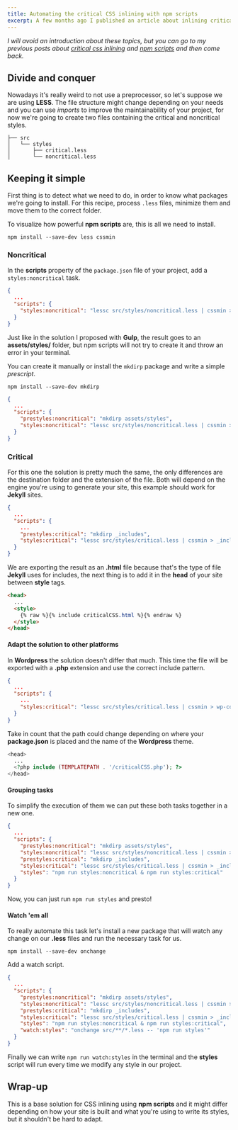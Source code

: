 ```yaml
---
title: Automating the critical CSS inlining with npm scripts
excerpt: A few months ago I published an article about inlining critical CSS to improve content-first-pages performance and looking at the stats it became quite popular. Later I wrote another one about the benefits of using npm scripts when possible, so consider this a merge of both.
---
```


_I will avoid an introduction about these topics, but you can go to my previous posts about [critical css inlining](/2015/10/automating-the-critical-css-inlining-with-gulp) and [npm scripts](/2016/01/you-might-not-need-a-task-runner) and then come back._

## Divide and conquer

Nowadays it's really weird to not use a preprocessor, so let's suppose we are using **LESS**. The file structure might change depending on your needs and you can use _imports_ to improve the maintainability of your project, for now we're going to create two files containing the critical and noncritical styles.

```
├── src
│	└── styles
│      	├── critical.less
│      	└── noncritical.less
```

## Keeping it simple

First thing is to detect what we need to do, in order to know what packages we're going to install. For this recipe, process `.less` files, minimize them and move them to the correct folder.

To visualize how powerful **npm scripts** are, this is all we need to install.

```
npm install --save-dev less cssmin
```

### Noncritical

In the **scripts** property of the `package.json` file of your project, add a `styles:noncritical` task.

```json
{
  ...
  "scripts": {
	"styles:noncritical": "lessc src/styles/noncritical.less | cssmin > assets/styles/site.css"
  }
}
```

Just like in the solution I proposed with **Gulp**, the result goes to an **assets/styles/** folder, but npm scripts will not try to create it and throw an error in your terminal.

You can create it manually or install the `mkdirp` package and write a simple _prescript_.

```
npm install --save-dev mkdirp
```

```json
{
  ...
  "scripts": {
	"prestyles:noncritical": "mkdirp assets/styles",
	"styles:noncritical": "lessc src/styles/noncritical.less | cssmin > assets/styles/site.css"
  }
}
```

### Critical

For this one the solution is pretty much the same, the only differences are the destination folder and the extension of the file. Both will depend on the engine you're using to generate your site, this example should work for **Jekyll** sites.

```json
{
  ...
  "scripts": {
	...
	"prestyles:critical": "mkdirp _includes",
	"styles:critical": "lessc src/styles/critical.less | cssmin > _includes/criticalCSS.html"
  }
}
```

We are exporting the result as an **.html** file because that's the type of file **Jekyll** uses for includes, the next thing is to add it in the **head** of your site between **style** tags.

```html
<head>
  ...
  <style>
    {% raw %}{% include criticalCSS.html %}{% endraw %}
  </style>
</head>
```

#### Adapt the solution to other platforms

In **Wordpress** the solution doesn't differ that much. This time the file will be exported with a **.php** extension and use the correct include pattern.

```json
{
  ...
  "scripts": {
	...
	"styles:critical": "lessc src/styles/critical.less | cssmin > wp-content/themes/your_theme/criticalCSS.php"
  }
}
```

Take in count that the path could change depending on where your **package.json** is placed and the name of the **Wordpress** theme.

```php
<head>
  ...
  <?php include (TEMPLATEPATH . '/criticalCSS.php'); ?>
</head>
```

#### Grouping tasks

To simplify the execution of them we can put these both tasks together in a new one.

```json
{
  ...
  "scripts": {
	"prestyles:noncritical": "mkdirp assets/styles",
	"styles:noncritical": "lessc src/styles/noncritical.less | cssmin > assets/styles/site.css",
	"prestyles:critical": "mkdirp _includes",
	"styles:critical": "lessc src/styles/critical.less | cssmin > _includes/criticalCSS.html",
	"styles": "npm run styles:noncritical & npm run styles:critical"
  }
}
```

Now, you can just run `npm run styles` and presto!

#### Watch 'em all

To really automate this task let's install a new package that will watch any change on our **.less** files and run the necessary task for us.

```
npm install --save-dev onchange
```

Add a watch script.

```json
{
  ...
  "scripts": {
	"prestyles:noncritical": "mkdirp assets/styles",
	"styles:noncritical": "lessc src/styles/noncritical.less | cssmin > assets/styles/site.css",
	"prestyles:critical": "mkdirp _includes",
	"styles:critical": "lessc src/styles/critical.less | cssmin > _includes/criticalCSS.html",
	"styles": "npm run styles:noncritical & npm run styles:critical",
	"watch:styles": "onchange src/**/*.less -- 'npm run styles'"
  }
}
```

Finally we can write `npm run watch:styles` in the terminal and the **styles** script will run every time we modify any style in our project.

## Wrap-up

This is a base solution for CSS inlining using **npm scripts** and it might differ depending on how your site is built and what you're using to write its styles, but it shouldn't be hard to adapt.
